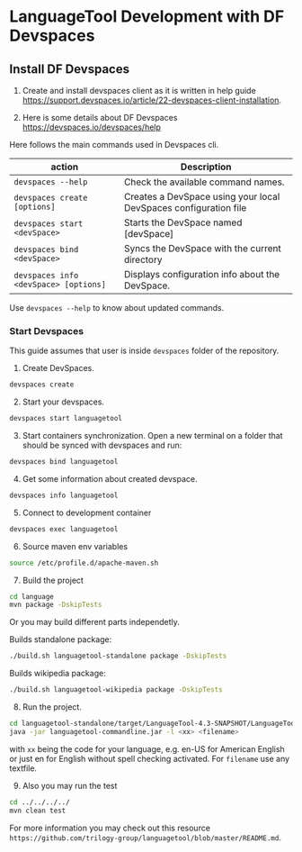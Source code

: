 # LanguageTool Development with DF Devspaces 

## Install DF Devspaces

1. Create and install devspaces client as it is written in help guide https://support.devspaces.io/article/22-devspaces-client-installation.

2. Here is some details about DF Devspaces https://devspaces.io/devspaces/help

Here follows the main commands used in Devspaces cli. 

|action   |Description                                                                                   |
|---------|----------------------------------------------------------------------------------------------|
|`devspaces --help`                    |Check the available command names.                               |
|`devspaces create [options]`          |Creates a DevSpace using your local DevSpaces configuration file |
|`devspaces start <devSpace>`          |Starts the DevSpace named \[devSpace\]                           |
|`devspaces bind <devSpace>`           |Syncs the DevSpace with the current directory                    |
|`devspaces info <devSpace> [options]` |Displays configuration info about the DevSpace.                  |

Use `devspaces --help` to know about updated commands.


### Start Devspaces 

This guide assumes that user is inside `devspaces` folder of the repository.

1.  Create DevSpaces.

```bash
devspaces create
```

2. Start your devspaces.
```bash
devspaces start languagetool
```

3. Start containers synchronization. Open a new terminal on a folder that should be synced with devspaces and run:

```bash
devspaces bind languagetool
```

4. Get some information about created devspace. 

```bash
devspaces info languagetool
```

5. Connect to development container

```bash
devspaces exec languagetool
```

6. Source maven env variables

```bash
source /etc/profile.d/apache-maven.sh
```

7. Build the project 

```bash
cd language
mvn package -DskipTests
```

Or you may build different parts independetly.

Builds standalone package:

```bash
./build.sh languagetool-standalone package -DskipTests
```

Builds wikipedia package:

```bash
./build.sh languagetool-wikipedia package -DskipTests
```

8. Run the project.

```bash
cd languagetool-standalone/target/LanguageTool-4.3-SNAPSHOT/LanguageTool-4.3-SNAPSHOT
java -jar languagetool-commandline.jar -l <xx> <filename>
```

with `xx` being the code for your language, e.g. en-US for American English or just en for English without spell checking activated. For `filename` use any textfile.


9. Also you may run the test

```bash
cd ../../../../
mvn clean test
```

For more information you may check out this resource `https://github.com/trilogy-group/languagetool/blob/master/README.md`.
